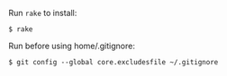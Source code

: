 Run `rake` to install:

    $ rake

Run before using home/.gitignore:

    $ git config --global core.excludesfile ~/.gitignore

